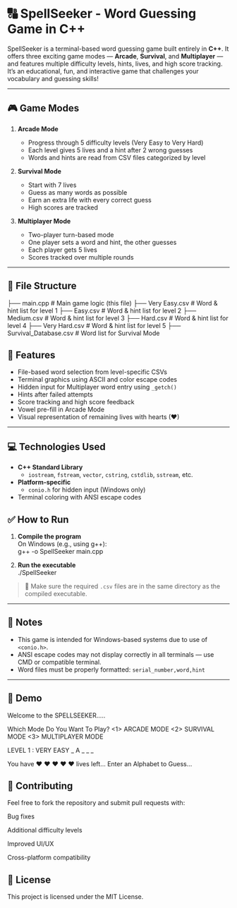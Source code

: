 # 🔠 SpellSeeker - Word Guessing Game in C++

SpellSeeker is a terminal-based word guessing game built entirely in **C++**. It offers three exciting game modes — **Arcade**, **Survival**, and **Multiplayer** — and features multiple difficulty levels, hints, lives, and high score tracking. It’s an educational, fun, and interactive game that challenges your vocabulary and guessing skills!

---

## 🎮 Game Modes

1. **Arcade Mode**  
   - Progress through 5 difficulty levels (Very Easy to Very Hard)  
   - Each level gives 5 lives and a hint after 2 wrong guesses  
   - Words and hints are read from CSV files categorized by level

2. **Survival Mode**  
   - Start with 7 lives  
   - Guess as many words as possible  
   - Earn an extra life with every correct guess  
   - High scores are tracked

3. **Multiplayer Mode**  
   - Two-player turn-based mode  
   - One player sets a word and hint, the other guesses  
   - Each player gets 5 lives  
   - Scores tracked over multiple rounds

---

## 📂 File Structure
├── main.cpp # Main game logic (this file)
├── Very Easy.csv # Word & hint list for level 1
├── Easy.csv # Word & hint list for level 2
├── Medium.csv # Word & hint list for level 3
├── Hard.csv # Word & hint list for level 4
├── Very Hard.csv # Word & hint list for level 5
├── Survival_Database.csv # Word list for Survival Mode

## 🧠 Features

- File-based word selection from level-specific CSVs
- Terminal graphics using ASCII and color escape codes
- Hidden input for Multiplayer word entry using `_getch()`
- Hints after failed attempts
- Score tracking and high score feedback
- Vowel pre-fill in Arcade Mode
- Visual representation of remaining lives with hearts (♥)

---

## 💻 Technologies Used

- **C++ Standard Library**
  - `iostream`, `fstream`, `vector`, `cstring`, `cstdlib`, `sstream`, etc.
- **Platform-specific**
  - `conio.h` for hidden input (Windows only)
- Terminal coloring with ANSI escape codes

## ✅ How to Run

1. **Compile the program**  
   On Windows (e.g., using g++):  
g++ -o SpellSeeker main.cpp

2. **Run the executable**  
./SpellSeeker

> 📝 Make sure the required `.csv` files are in the same directory as the compiled executable.

---
## 📌 Notes

- This game is intended for Windows-based systems due to use of `<conio.h>`.
- ANSI escape codes may not display correctly in all terminals — use CMD or compatible terminal.
- Word files must be properly formatted: `serial_number,word,hint`

---

## 🚀 Demo

Welcome to the SPELLSEEKER.....

Which Mode Do You Want To Play?
<1> ARCADE MODE   <2> SURVIVAL MODE   <3> MULTIPLAYER MODE

LEVEL 1 : VERY EASY
_ A _ _ _

You have ♥ ♥ ♥ ♥ ♥ lives left...
Enter an Alphabet to Guess...


## 🤝 Contributing

Feel free to fork the repository and submit pull requests with:

Bug fixes

Additional difficulty levels

Improved UI/UX

Cross-platform compatibility

## 📜 License

This project is licensed under the MIT License.

